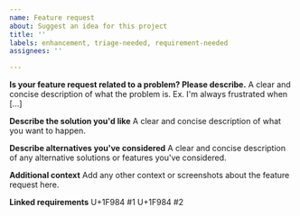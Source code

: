 ```yaml
---
name: Feature request
about: Suggest an idea for this project
title: ''
labels: enhancement, triage-needed, requirement-needed
assignees: ''

---
```


**Is your feature request related to a problem? Please describe.**
A clear and concise description of what the problem is. Ex. I'm always frustrated when [...]

**Describe the solution you'd like**
A clear and concise description of what you want to happen.

**Describe alternatives you've considered**
A clear and concise description of any alternative solutions or features you've considered.

**Additional context**
Add any other context or screenshots about the feature request here.

**Linked requirements**
U+1F984 #1
U+1F984 #2
